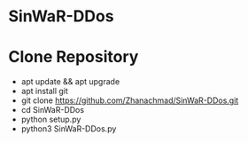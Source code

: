 # SinWaR-DDos
# Clone Repository 

 - apt update && apt upgrade
 - apt install git
 - git clone https://github.com/Zhanachmad/SinWaR-DDos.git
 - cd SinWaR-DDos
 - python setup.py
 - python3 SinWaR-DDos.py
